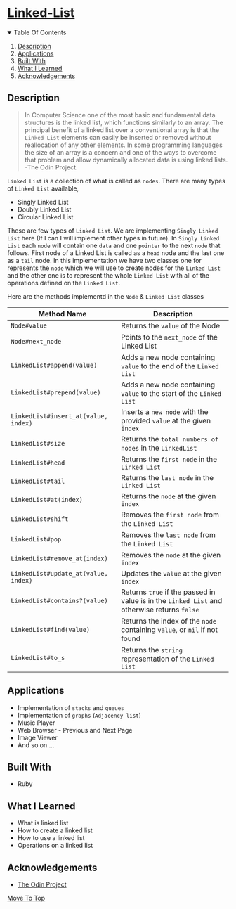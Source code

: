 
# [Linked-List](https://www.theodinproject.com/paths/full-stack-ruby-on-rails/courses/ruby-programming/lessons/linked-lists)

<details open="open">
  <summary>Table Of Contents</summary>
  <ol>
    <li>
      <a href="#description">Description</a>
    </li>
    <li>
      <a href="#applications">Applications</a>
    </li>
    <li>
      <a href="#built-with">Built With</a>
    </li>
     <li>
      <a href="#what-i-learned">What I Learned</a>
    </li>
     <li>
      <a href="#acknowledgements">Acknowledgements</a>
    </li>
  </ol>
</details>

## Description
>In Computer Science one of the most basic and fundamental data structures is the linked list, which functions similarly to an array. 
>The principal benefit of a linked list over a conventional array is that the `Linked List` elements can easily be inserted or removed without reallocation of any other elements. In some programming languages the size of an array is a concern and one of the ways to overcome that problem and allow dynamically allocated data is using linked lists.<br/>
> -The Odin Project.

`Linked List` is a collection of what is called as `nodes`. There are many types of `Linked List` available,
  * Singly Linked List
  * Doubly Linked List
  * Circular Linked List
  
These are few types of `Linked List`. We are implementing `Singly Linked List` here (If I can I will implement other types in future). In `Singly Linked List` each `node` will contain one `data` and one `pointer` to the next `node` that follows. First node of a Linked List is called as a `head` node and the last one as a `tail` node.
In this implementation we have two classes one for represents the `node` which we will use to create nodes for the `Linked List` and the other one is to represent the whole `Linked List` with all of the operations defined on the `Linked List`.


Here are the methods implementd in the `Node` & `Linked List` classes

Method Name  | Description
------------ | -------------
`Node#value`   | Returns the `value` of the Node
`Node#next_node` | Points to the `next_node` of the Linked List
`LinkedList#append(value)` | Adds a new node containing `value` to the end of the `Linked List`
`LinkedList#prepend(value)` | Adds a new node containing `value` to the start of the `Linked List`
`LinkedList#insert_at(value, index)` | Inserts a `new node` with the provided `value` at the given `index`
`LinkedList#size` | Returns the `total numbers of nodes` in the `LinkedList`
`LinkedList#head` | Returns the `first node` in the `Linked List`
`LinkedList#tail` | Returns the `last node` in the `Linked List`
`LinkedList#at(index)` | Returns the `node` at the given `index`
`LinkedList#shift` | Removes the `first node` from the `Linked List`
`LinkedList#pop` | Removes the `last node` from the `Linked List`
`LinkedList#remove_at(index)` | Removes the `node` at the given `index`
`LinkedList#update_at(value, index)` | Updates the `value` at the given `index`
`LinkedList#contains?(value)` | Returns `true` if the passed in value is in the `Linked List` and otherwise returns `false`
`LinkedList#find(value)` | Returns the index of the `node` containing `value`, or `nil` if not found
`LinkedList#to_s` | Returns the `string` representation of the `Linked List`

## Applications
* Implementation of `stacks` and `queues`
* Implementation of `graphs` (`Adjacency list`)
* Music Player
* Web Browser - Previous and Next Page
* Image Viewer
* And so on....

## Built With
* Ruby

## What I Learned
* What is linked list
* How to create a linked list
* How to use a linked list
* Operations on a linked list
  
## Acknowledgements
* [The Odin Project](https://theodinproject.com)

[Move To Top](#linked-list)

